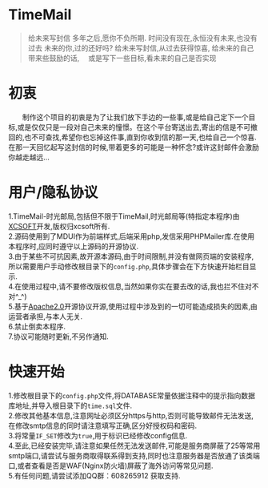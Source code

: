 # TimeMail

> 给未来写封信
> 多年之后,愿你不负所期.
> 时间没有现在,永恒没有未来,也没有过去
> 未来的你,过的还好吗?
> 给未来写封信,从过去获得惊喜,
> 给未来的自己带来些鼓励的话, 
> 或是写下一些目标,看未来的自己是否实现

# 初衷
  制作这个项目的初衷是为了让我们放下手边的一些事,或是给自己定下一个目标,或是仅仅只是一段对自己未来的憧憬。在这个平台寄送出去,寄出的信是不可撤回的,也不可查找,希望你也忘掉这件事,直到你收到信的那一天,也给自己一个惊喜.在那一天回忆起写这封信的时候,带着更多的可能是一种怀念?或许这封邮件会激励你越走越远...
  
# 用户/隐私协议
1.TimeMail-时光邮局,包括但不限于TimeMail,时光邮局等(特指定本程序)由<a href='//xsot.cn'>XCSOFT</a>开发,版权归xcsoft所有.<br />
2.源码使用到了MDUI作为前端样式,后端采用php,发信采用PHPMailer库.在使用本程序时,应同时遵守以上源码的开源协议.<br />
3.由于某些不可抗因素,故开源本源码,由于时间限制,并没有做网页端的安装程序,所以需要用户手动修改根目录下的`config.php`,具体步骤会在下方快速开始栏目显示.<br />
4.在使用过程中,请不要修改版权信息,当然如果你实在要去改的话,我也拦不住对不对\^_^)<br />
5.基于<a href='http://www.apache.org/licenses/LICENSE-2.0.html'>Apache2.0</a>开源协议开源,使用过程中涉及到的一切可能造成损失的因素,由运营者承担,与本人无关. <br />
6.禁止倒卖本程序.<br />
7.协议可能随时更新,不另作通知.

# 快速开始
1.修改根目录下的`config.php`文件,将DATABASE常量依据注释中的提示指向数据库地址,并导入根目录下的`time.sql`文件.<br />
2.修改其他基本信息,注意网址必须区分https与http,否则可能导致邮件无法发送,在修改smtp信息的同时请注意填写正确,区分好授权码和密码.<br />
3.将常量`IF_SET`修改为`true`,用于标识已经修改config信息.<br />
4.至此,已经安装完毕,请注意如果任然无法发送邮件,可能是服务商屏蔽了25等常用smtp端口,请尝试与服务商取得联系得到支持,同时也注意服务器是否放通了该类端口,或者查看是否是WAF(Nginx防火墙)屏蔽了海外访问等常见问题.<br />
5.有任何问题,请尝试添加QQ群：608265912 获取支持.

